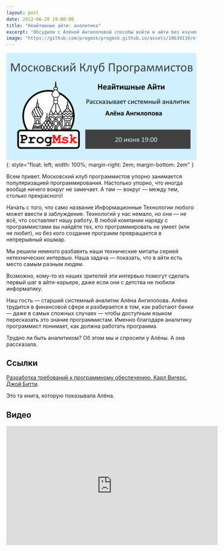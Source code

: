 ```yaml
---
layout: post
date: 2022-06-20 19:00:00
title: "Неайтишные айти: аналитика"
excerpt: "Обсудили с Алёной Ангилоповой способы войти в айти без изучения программирования."
image: "https://github.com/progmsk/progmsk.github.io/assets/10639110/efd177d6-eb0c-4e5f-88b0-6ffa7a9d8e6d"
---
```


![Неайтишные айти: аналитика](/assets/images/banners/2022-06-20-nonit-it-analyst.png){: style="float: left; width: 100%; margin-right: 2em; margin-bottom: 2em" }

Всем привет. Московский клуб программистов упорно занимается популяризацией программирования. Настолько упорно, что иногда вообще ничего вокруг не замечает. А там — вокруг — между тем, столько прекрасного!

Начать с того, что само название Информационные Технологии любого может ввести в заблуждение. Технологий у нас немало, но они — не всё, что составляет нашу работу. В любой компании наряду с программистами вы найдёте тех, кто программировать не умеет (или не любит), но без кого создание программ превращается в непрерывный кошмар.

Мы решили немного разбавить наши технические митапы серией нетехнических интервью. Наша задача — показать, что в айти есть место самым разным людям.

Возможно, кому-то из наших зрителей эти интервью помогут сделать первый шаг в айти-карьере, даже если они с детства не любили информатику.

Наш гость — старший системный аналитик Алёна Ангилопова. Алёна трудится в финансовой сфере и разбирается в том, как работают банки — даже в самых сложных случаях — чтобы доступным языком пересказать это знание программистам. Именно благодаря аналитику программист понимает, как должна работать программа.

Трудно ли быть аналитиком? Об этом мы и спросили у Алёны. А она рассказала.

## Ссылки

[Разработка требований к программному обеспечению. Карл Вигерс, Джой Битти](https://www.ozon.ru/product/razrabotka-trebovaniy-k-programmnomu-obespecheniyu-221778297/?sh=rVtbOs03xQ&utm_campaign=productpage_link&utm_medium=share_button&utm_source=smm).

Это та книга, которую показывала Алёна.

## Видео

<div class="video">
    <iframe width="560" height="315" src="https://www.youtube.com/embed/wJcTYHydXjQ" title="YouTube video player" frameborder="0" allow="accelerometer; autoplay; clipboard-write; encrypted-media; gyroscope; picture-in-picture" allowfullscreen></iframe>
</div>
